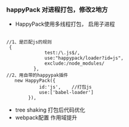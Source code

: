 ### happyPack 对进程打包，修改2地方
- HappyPack使用多线程打包， 启用子进程
```angularjs

//1、是匹配js的规则
 {
              test:/\.js$/,
              use:"happypack/loader?id=js",
              exclude:/node_modules/
          },
//2、用自带的happypak插件
   new HappyPack({
            id:'js',    //打包js
            use:['babel-loader']
        }),
``` 
- tree shaking 打包后代码优化
- webpack配置 作用域提升